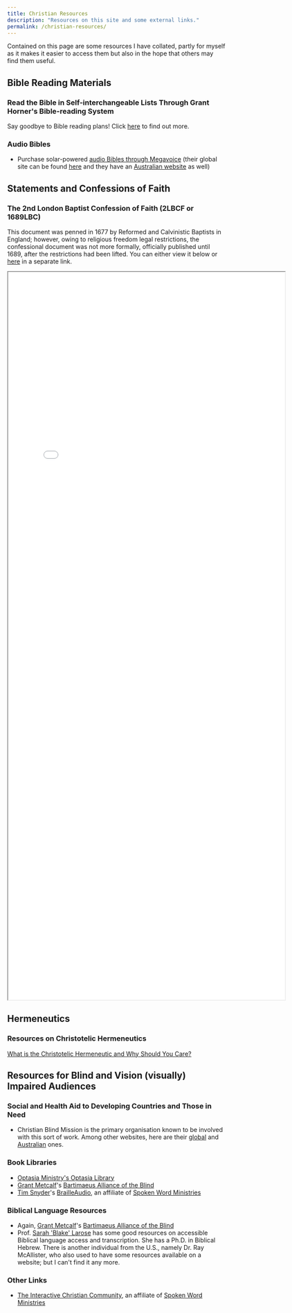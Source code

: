 ```yaml
---
title: Christian Resources
description: "Resources on this site and some external links."
permalink: /christian-resources/
---
```


Contained on this page are some resources I have collated, partly for myself as it makes it easier to access them but also in the hope that others may find them useful.

## Bible Reading Materials
### Read the Bible in Self-interchangeable Lists Through Grant Horner's Bible-reading System
Say goodbye to Bible reading plans! Click [here](/horner-ten-lists/) to find out more.

### Audio Bibles
* Purchase solar-powered [audio Bibles through Megavoice](https://megavoice.com/audio-bible/) (their global site can be found [here](https://megavoice.com) and they have an [Australian website](https://megavoice.org.au) as well)

## Statements and Confessions of Faith
### The 2nd London Baptist Confession of Faith (2LBCF or 1689LBC)
This document was penned in 1677 by Reformed and Calvinistic Baptists in England; however, owing to religious freedom legal restrictions, the confessional document was not more formally, officially published until 1689, after the restrictions had been lifted. You can either view it below or [here](/2lbcf/) in a separate link.

<iframe src="/1689lbc.html" title = "1677-89 (2nd) LBCF" width="640" height="1680"></iframe>

## Hermeneutics
### Resources on Christotelic Hermeneutics
[What is the Christotelic Hermeneutic and Why Should You Care?](https://christthetelos.wordpress.com/2014/09/26/what-is-the-christotelic-hermeneutic-and-why-should-you-care/)

## Resources for Blind and Vision (visually) Impaired Audiences
### Social and Health Aid to Developing Countries and Those in Need
* Christian Blind Mission is the primary organisation known to be involved with this sort of work. Among other websites, here are their [global](https://www.cbm.org) and [Australian](https://www.cbm.org.au) ones.

### Book Libraries
* [Optasia Ministry's Optasia Library](http://www.optasiaministry.org/library.htm)
* [Grant Metcalf](http://bartimaeus.us/grantbio.html)'s [Bartimaeus Alliance of the Blind](http://bartimaeus.us/grantbio.html)
* [Tim Snyder](https://www.linkedin.com/in/tim-snyder-a8a4a634/)'s [BrailleAudio](https://brailleaudio.org/member/index.php), an affiliate of [Spoken Word Ministries](http://spokenwordministries.org)

### Biblical Language Resources
* Again, [Grant Metcalf](http://bartimaeus.us/grantbio.html)'s [Bartimaeus Alliance of the Blind](http://bartimaeus.us/grantbio.html)
* Prof. [Sarah 'Blake' Larose](https://www.sarahblakelarose.com) has some good resources on accessible Biblical language access and transcription. She has a Ph.D. in Biblical Hebrew. There is another individual from the U.S., namely Dr. Ray McAllister, who also used to have some resources available on a website; but I can't find it any more.

### Other Links
* [The Interactive Christian Community](https://iccsite.org/member/index.php), an affiliate of [Spoken Word Ministries](http://spokenwordministries.org)
